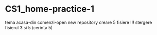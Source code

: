 # CS1_home-practice-1
tema acasa-din comenzi-open new repository
creare 5 fisiere !!!
stergere fisierul 3 si 5 (cerinta 5)
